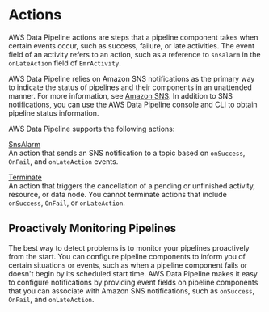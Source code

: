 # Actions<a name="dp-concepts-actions"></a>

AWS Data Pipeline actions are steps that a pipeline component takes when certain events occur, such as success, failure, or late activities\. The event field of an activity refers to an action, such as a reference to `snsalarm` in the `onLateAction` field of `EmrActivity`\. 

 AWS Data Pipeline relies on Amazon SNS notifications as the primary way to indicate the status of pipelines and their components in an unattended manner\. For more information, see [Amazon SNS](https://aws.amazon.com/sns/)\. In addition to SNS notifications, you can use the AWS Data Pipeline console and CLI to obtain pipeline status information\.

AWS Data Pipeline supports the following actions: 

[SnsAlarm](dp-object-snsalarm.md)  
An action that sends an SNS notification to a topic based on `onSuccess`, `OnFail`, and `onLateAction` events\.

[Terminate](dp-object-terminate.md)  
An action that triggers the cancellation of a pending or unfinished activity, resource, or data node\. You cannot terminate actions that include `onSuccess`, `OnFail`, or `onLateAction`\.

## Proactively Monitoring Pipelines<a name="dp-monitor-pipelines"></a>

The best way to detect problems is to monitor your pipelines proactively from the start\. You can configure pipeline components to inform you of certain situations or events, such as when a pipeline component fails or doesn't begin by its scheduled start time\. AWS Data Pipeline makes it easy to configure notifications by providing event fields on pipeline components that you can associate with Amazon SNS notifications, such as `onSuccess`, `OnFail`, and `onLateAction`\.